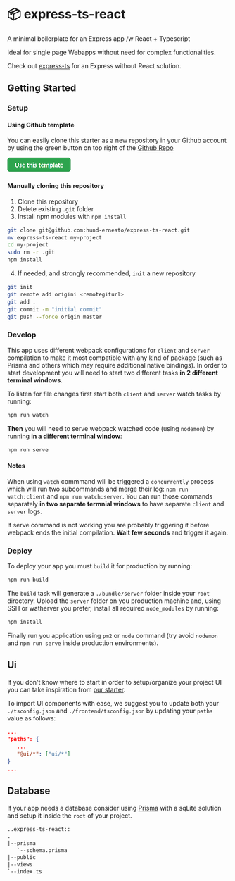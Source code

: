 # 📦 express-ts-react

A minimal boilerplate for an Express app /w React + Typescript

Ideal for single page Webapps without need for complex functionalities.

Check out [express-ts](https://github.com/hund-ernesto/express-ts) for an Express without React solution.

## Getting Started

### Setup

#### Using Github template

You can easily clone this starter as a new repository in your Github account by using the green button on top right of the [Github Repo](https://github.com/hund-studio/express-ts-react)

![use-template-button](./assets/use-template-button.png)

#### Manually cloning this repository

1. Clone this repository
2. Delete existing `.git` folder
3. Install npm modules with `npm install`

```bash
git clone git@github.com:hund-ernesto/express-ts-react.git
mv express-ts-react my-project
cd my-project
sudo rm -r .git
npm install
```

4. If needed, and strongly recommended, `init` a new repository

```bash
git init
git remote add origini <remotegiturl>
git add .
git commit -m "initial commit"
git push --force origin master
```

### Develop

This app uses different webpack configurations for `client` and `server` compilation to make it most compatible with any kind of package (such as Prisma and others which may require additional native bindings). In order to start development you will need to start two different tasks **in 2 different terminal windows**.

To listen for file changes first start both `client` and `server` watch tasks by running:

```bash
npm run watch
```

**Then** you will need to serve webpack watched code (using `nodemon`) by running **in a different terminal window**:

```bash
npm run serve
```

#### Notes

When using `watch` commmand will be triggered a `concurrently` process which will run two subcommands and merge their log: `npm run watch:client` and `npm run watch:server`. You can run those commands separately **in two separate termnial windows** to have separate `client` and `server` logs.

If serve command is not working you are probably triggering it before webpack ends the initial compilation. **Wait few seconds** and trigger it again.

### Deploy

To deploy your app you must `build` it for production by running:

```bash
npm run build
```

The `build` task will generate a `./bundle/server` folder inside your `root` directory.
Upload the `server` folder on you production machine and, using SSH or watherver you prefer, install all required `node_modules` by running:

```bash
npm install
```

Finally run you application using `pm2` or `node` command (try avoid `nodemon` and `npm run serve` inside production environments).

## Ui

If you don't know where to start in order to setup/organize your project UI you can take inspiration from [our starter](https://github.com/hund-studio/ui).

To import UI components with ease, we suggest you to update both your `./tsconfig.json` and `./frontend/tsconfig.json` by updating your `paths` value as follows:

```json
...
"paths": {
   ...
   "@ui/*": ["ui/*"]
}
...
```

## Database

If your app needs a database consider using [Prisma](https://www.prisma.io/docs/getting-started/setup-prisma/start-from-scratch/relational-databases-typescript-postgres) with a sqLite solution and setup it inside the `root` of your project.

```tree
..express-ts-react::
.
|--prisma
   `--schema.prisma
|--public
|--views
`--index.ts
```
